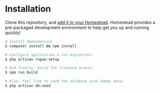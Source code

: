 # Installation

Clone this repository, and [add it to your Homestead](https://github.com/DoSomething/communal-docs/blob/master/Homestead/readme.md). Homestead provides a pre-packaged development environment to help get you up and running quickly!

```sh
# Install dependencies
$ composer install && npm install

# Configure application & run migrations:
$ php artisan rogue:setup

# And finally, build the frontend assets:
$ npm run build

# Also, feel free to seed the database with dummy data:
$ php artisan db:seed
```
